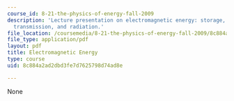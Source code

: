 ```yaml
---
course_id: 8-21-the-physics-of-energy-fall-2009
description: 'Lecture presentation on electromagnetic energy: storage, conversion,
  transmission, and radiation.'
file_location: /coursemedia/8-21-the-physics-of-energy-fall-2009/8c884a2ad2dbd3fe7d7625798d74ad8e_MIT8_21s09_lec05.pdf
file_type: application/pdf
layout: pdf
title: Electromagnetic Energy
type: course
uid: 8c884a2ad2dbd3fe7d7625798d74ad8e

---
```

None